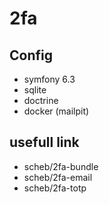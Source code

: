 # 2fa

## Config
- symfony 6.3
- sqlite
- doctrine
- docker (mailpit)

## usefull link

- scheb/2fa-bundle
- scheb/2fa-email
- scheb/2fa-totp